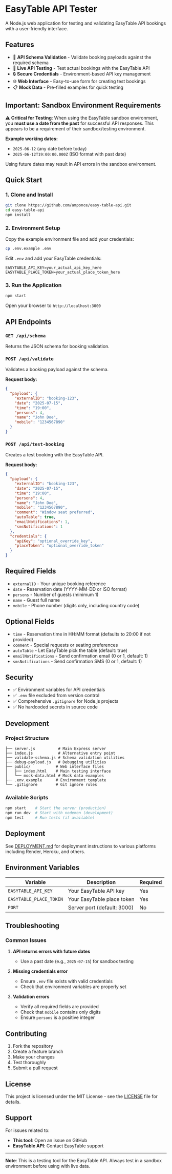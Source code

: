 # EasyTable API Tester

A Node.js web application for testing and validating EasyTable API bookings with a user-friendly interface.

## Features

- 🎯 **API Schema Validation** - Validate booking payloads against the required schema
- 🧪 **Live API Testing** - Test actual bookings with the EasyTable API
- 🔒 **Secure Credentials** - Environment-based API key management
- 🌐 **Web Interface** - Easy-to-use form for creating test bookings
- 📋 **Mock Data** - Pre-filled examples for quick testing

## Important: Sandbox Environment Requirements

⚠️ **Critical for Testing**: When using the EasyTable sandbox environment, you **must use a date from the past** for successful API responses. This appears to be a requirement of their sandbox/testing environment.

**Example working dates:**
- `2025-06-12` (any date before today)
- `2025-06-12T19:00:00.000Z` (ISO format with past date)

Using future dates may result in API errors in the sandbox environment.

## Quick Start

### 1. Clone and Install
```bash
git clone https://github.com/amponce/easy-table-api.git
cd easy-table-api
npm install
```

### 2. Environment Setup
Copy the example environment file and add your credentials:
```bash
cp .env.example .env
```

Edit `.env` and add your EasyTable credentials:
```
EASYTABLE_API_KEY=your_actual_api_key_here
EASYTABLE_PLACE_TOKEN=your_actual_place_token_here
```

### 3. Run the Application
```bash
npm start
```

Open your browser to `http://localhost:3000`

## API Endpoints

### `GET /api/schema`
Returns the JSON schema for booking validation.

### `POST /api/validate`
Validates a booking payload against the schema.

**Request body:**
```json
{
  "payload": {
    "externalID": "booking-123",
    "date": "2025-07-15",
    "time": "19:00",
    "persons": 4,
    "name": "John Doe",
    "mobile": "1234567890"
  }
}
```

### `POST /api/test-booking`
Creates a test booking with the EasyTable API.

**Request body:**
```json
{
  "payload": {
    "externalID": "booking-123",
    "date": "2025-07-15",
    "time": "19:00",
    "persons": 4,
    "name": "John Doe",
    "mobile": "1234567890",
    "comment": "Window seat preferred",
    "autoTable": true,
    "emailNotifications": 1,
    "smsNotifications": 1
  },
  "credentials": {
    "apiKey": "optional_override_key",
    "placeToken": "optional_override_token"
  }
}
```

## Required Fields

- `externalID` - Your unique booking reference
- `date` - Reservation date (YYYY-MM-DD or ISO format)
- `persons` - Number of guests (minimum 1)
- `name` - Guest full name
- `mobile` - Phone number (digits only, including country code)

## Optional Fields

- `time` - Reservation time in HH:MM format (defaults to 20:00 if not provided)
- `comment` - Special requests or seating preferences
- `autoTable` - Let EasyTable pick the table (default: true)
- `emailNotifications` - Send confirmation email (0 or 1, default: 1)
- `smsNotifications` - Send confirmation SMS (0 or 1, default: 1)

## Security

- ✅ Environment variables for API credentials
- ✅ `.env` file excluded from version control
- ✅ Comprehensive `.gitignore` for Node.js projects
- ✅ No hardcoded secrets in source code

## Development

### Project Structure
```
├── server.js          # Main Express server
├── index.js           # Alternative entry point
├── validate-schema.js # Schema validation utilities
├── debug-payload.js   # Debugging utilities
├── public/           # Web interface files
│   ├── index.html    # Main testing interface
│   └── mock-data.html # Mock data examples
├── .env.example      # Environment template
└── .gitignore        # Git ignore rules
```

### Available Scripts
```bash
npm start    # Start the server (production)
npm run dev  # Start with nodemon (development)
npm test     # Run tests (if available)
```

## Deployment

See [DEPLOYMENT.md](DEPLOYMENT.md) for deployment instructions to various platforms including Render, Heroku, and others.

## Environment Variables

| Variable | Description | Required |
|----------|-------------|---------|
| `EASYTABLE_API_KEY` | Your EasyTable API key | Yes |
| `EASYTABLE_PLACE_TOKEN` | Your EasyTable place token | Yes |
| `PORT` | Server port (default: 3000) | No |

## Troubleshooting

### Common Issues

1. **API returns errors with future dates**
   - Use a past date (e.g., `2025-07-15`) for sandbox testing

2. **Missing credentials error**
   - Ensure `.env` file exists with valid credentials
   - Check that environment variables are properly set

3. **Validation errors**
   - Verify all required fields are provided
   - Check that `mobile` contains only digits
   - Ensure `persons` is a positive integer

## Contributing

1. Fork the repository
2. Create a feature branch
3. Make your changes
4. Test thoroughly
5. Submit a pull request

## License

This project is licensed under the MIT License - see the [LICENSE](LICENSE) file for details.

## Support

For issues related to:
- **This tool**: Open an issue on GitHub
- **EasyTable API**: Contact EasyTable support

---

**Note**: This is a testing tool for the EasyTable API. Always test in a sandbox environment before using with live data.

